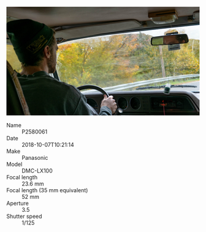 [![P2580061](/photos/hd/P2580061.jpg)](/photos/full/P2580061.jpg?raw=true)

<dl>
  <dt>Name</dt>
  <dd>P2580061</dd>
  <dt>Date</dt>
  <dd>2018-10-07T10:21:14</dd>
  <dt>Make</dt>
  <dd>Panasonic</dd>
  <dt>Model</dt>
  <dd>DMC-LX100</dd>
  <dt>Focal length</dt>
  <dd>23.6 mm</dd>
  <dt>Focal length (35 mm equivalent)</dt>
  <dd>52 mm</dd>
  <dt>Aperture</dt>
  <dd>3.5</dd>
  <dt>Shutter speed</dt>
  <dd>1/125</dd>
</dl>
